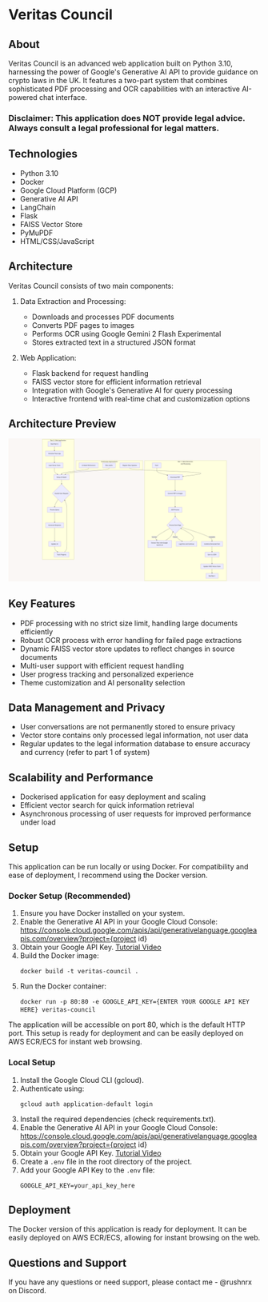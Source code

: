 # Veritas Council

## About

Veritas Council is an advanced web application built on Python 3.10, harnessing the power of Google's Generative AI API to provide guidance on crypto laws in the UK. It features a two-part system that combines sophisticated PDF processing and OCR capabilities with an interactive AI-powered chat interface.

### Disclaimer: This application does NOT provide legal advice. Always consult a legal professional for legal matters.

## Technologies

- Python 3.10 
- Docker
- Google Cloud Platform (GCP)
- Generative AI API
- LangChain
- Flask
- FAISS Vector Store
- PyMuPDF
- HTML/CSS/JavaScript

## Architecture

Veritas Council consists of two main components:

1. Data Extraction and Processing:
   - Downloads and processes PDF documents
   - Converts PDF pages to images
   - Performs OCR using Google Gemini 2 Flash Experimental
   - Stores extracted text in a structured JSON format

2. Web Application:
   - Flask backend for request handling
   - FAISS vector store for efficient information retrieval
   - Integration with Google's Generative AI for query processing
   - Interactive frontend with real-time chat and customization options

## Architecture Preview
![Veratis Council Preview](architecture/architecture.png "The architecture of Veratis Council")

## Key Features

- PDF processing with no strict size limit, handling large documents efficiently
- Robust OCR process with error handling for failed page extractions
- Dynamic FAISS vector store updates to reflect changes in source documents
- Multi-user support with efficient request handling
- User progress tracking and personalized experience
- Theme customization and AI personality selection

## Data Management and Privacy

- User conversations are not permanently stored to ensure privacy
- Vector store contains only processed legal information, not user data
- Regular updates to the legal information database to ensure accuracy and currency (refer to part 1 of system)

## Scalability and Performance

- Dockerised application for easy deployment and scaling
- Efficient vector search for quick information retrieval
- Asynchronous processing of user requests for improved performance under load

## Setup

This application can be run locally or using Docker. For compatibility and ease of deployment, I recommend using the Docker version.

### Docker Setup (Recommended)

1. Ensure you have Docker installed on your system.
2. Enable the Generative AI API in your Google Cloud Console:
   https://console.cloud.google.com/apis/api/generativelanguage.googleapis.com/overview?project={project id}
3. Obtain your Google API Key. [Tutorial Video](https://www.youtube.com/watch?v=brCkpzAD0gc)
4. Build the Docker image:
   ```
   docker build -t veritas-council .
   ```
5. Run the Docker container:
   ```
   docker run -p 80:80 -e GOOGLE_API_KEY={ENTER YOUR GOOGLE API KEY HERE} veritas-council
   ```

The application will be accessible on port 80, which is the default HTTP port. This setup is ready for deployment and can be easily deployed on AWS ECR/ECS for instant web browsing.

### Local Setup

1. Install the Google Cloud CLI (gcloud).
2. Authenticate using:
   ```
   gcloud auth application-default login
   ```
3. Install the required dependencies (check requirements.txt).
4. Enable the Generative AI API in your Google Cloud Console:
   https://console.cloud.google.com/apis/api/generativelanguage.googleapis.com/overview?project={project id}
5. Obtain your Google API Key. [Tutorial Video](https://www.youtube.com/watch?v=brCkpzAD0gc)
6. Create a `.env` file in the root directory of the project.
7. Add your Google API Key to the `.env` file:
   ```
   GOOGLE_API_KEY=your_api_key_here
   ```

## Deployment

The Docker version of this application is ready for deployment. It can be easily deployed on AWS ECR/ECS, allowing for instant browsing on the web.

## Questions and Support

If you have any questions or need support, please contact me - @rushnrx on Discord.